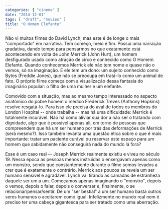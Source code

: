 ```yaml
---
categories: [ "cinema" ]
date: "2014-12-01"
tags: [ "draft", "movies" ]
title: "O Homem Elefante"
---
```

Não vi muitos filmes do David Lynch, mas este é de longe o mais
"comportado" em narrativa. Tem começo, meio e fim. Possui uma narração
gradativa, dando tempo para pensarmos no que exatamente está acontecendo
em volta de John Merrick (John Hurt), um homem desfigurado usado como
atração de circo e conhecido como O Homem Elefante. Quando conhecemos
Merrick ele não tem nome e quase não o vemos, só na imaginação. E
ele tem um dono: um sujeito conhecido como Bytes (Freddie Jones), que
não se preocupa em tratá-lo como um animal de fato. O próprio filme
começa com a visualização dessa fantasia do imaginário popular:
o filho de uma mulher e um elefante.

Comovido com a situação, mas ao mesmo tempo interessado no aspecto
anatômico do pobre homem o médico Frederick Treves (Anthony Hopkins)
resolve resgatá-lo. Para isso ele precisa do aval de todos os membros do
London Hospital -- onde trabalha -- mas há uma dificuldade: Merrick é
totalmente incurável. Não há como aliviar sua dor a não ser o tratando
com dignidade, algo que é possível apenas ali, em torno de pessoas que
compreendem que há um ser humano por trás das deformações de Merrick
(será mesmo?). Isso também levanta uma questão ética sobre o que é
mais importante: tratar um paciente curável ou reservar este espaço
para um homem que sabidamente não conseguirá nada do mundo lá fora?

Esse é um caso real -- Joseph Merrick realmente existiu e viveu no
século 19. Nessa época as pessoas menos instruídas o enxergavam apenas
como um monstro, sendo que constantemente durante o filme somos levados
a crer que é exatamente o contrário. Merrick aos poucos se revela
um ser humano sensível e agradável. Lynch vai tirando as camadas de
estranheza daquele ser um a um. Começamos apenas imaginando o "monstro",
depois o vemos, depois o falar, depois o conversar e, finalmente, o se
relacionar/pensar/sentir. De um "ser bestial" a um ser humano basta outros
seres humanos o aceitarem como igual. Infelizmente no mundo real nem é
preciso ter uma cabeça gigantesca para ser tratado como uma aberração.
